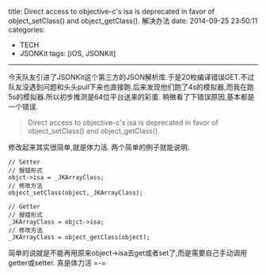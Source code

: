 title: Direct access to objective-c's isa is deprecated in favor of object_setClass() and object_getClass(). 解决办法
date: 2014-09-25 23:50:11
categories:
- TECH
- JSONKit
tags: [iOS, JSONKit]
---
今天队友引进了JSONKit这个第三方的JSON解析库.于是20枚编译错误GET.不过队友没遇到问题和头头pull下来也直接跑.后来发现他们跑了4s的模拟器,而我在跑5s的模拟器.所以初步推测是64位平台送来的彩蛋.
稍微看了下错误原因,基本都是一个错误.
> Direct access to objective-c's isa is deprecated in favor of object_setClass() and object_getClass().

修改起来其实很简单,就是体力活.
两个简单的例子就能说明.
```
// Setter
// 报错形式
objct->isa = _JKArrayClass;
// 修改方法
object_setClass(object,_JKArrayClass);

// Getter
// 报错形式
_JKArrayClass = objct->isa;
// 修改方法
_JKArrayClass = object_getClass(object);
```
简单的说就是不能再用原来object->isa去get或者set了,而是需要自己手动调用getter或setter.
真是体力活 =-=